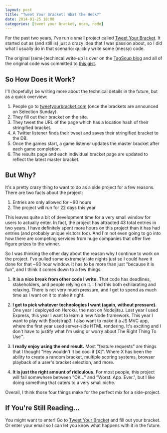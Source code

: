 ```yaml
---
layout: post
title: "Tweet Your Bracket: What the Heck?"
date: 2014-01-25 18:00
categories: [tweet your bracket, ncaa, node]
---
```


For the past two years, I've run a small project called [Tweet Your Bracket](http://tweetyourbracket.com). It started out as (and still is) just a crazy idea that I was passion about, so I did what I usually do in that scenario: quickly write some (messy) code.

The original (semi-)techincal write-up is over on the [TagSoup blog](http://tagsoup.github.io/blog/2012/03/12/hacking-on-the-ncaa-tournament-for-fun-not-for-profit/) and all of the original code was committed to [this gist](https://gist.github.com/lukekarrys/2028007).

<!-- more -->

## So How Does it Work?

I'll (hopefully) be writing more about the technical details in the future, but as a quick overview:

1. People go to [tweetyourbracket.com](http://tweetyourbracket.com) (once the brackets are announced on Selection Sunday).
2. They fill out their bracket on the site.
3. They tweet the URL of the page which has a location hash of their stringified bracket.
4. A Twitter listener finds their tweet and saves their stringified bracket to the DB.
5. Once the games start, a game listener updates the master bracket after each game completion.
6. The results page and each individual bracket page are updated to reflect the latest master bracket.

## But Why?

It's a pretty crazy thing to want to do as a side project for a few reasons. There are two facts about the project:

1. Entries are only allowed for ~90 hours
2. The project will run for 22 days this year

This leaves quite a bit of development time for a very small window for users to actually enter. In fact, the project has attracted 43 total entries in two years. I have definitely spent more hours on this project than it has had entries (and probably unique visitors too). And I'm not even going to go into how there are competing services from huge companies that offer five figure prizes to the winner.

So I was thinking the other day about the reason why I continue to work on the project. I've pulled some extremely late nights just so I could have it done for that ~90 hour window. It has to be more than just "because it is fun", and I think it comes down to a few things:

1. **It is a nice break from other code I write.** That code has deadlines, stakeholders, and people relying on it. I find this both exhilarating and relaxing. There is not very much pressure, and I get to spend as much time as I want on it to make it right.

2. **I get to pick whatever technologies I want (again, without pressure).** One year I deployed on Heroku, the next on Nodejitsu. Last year I used Express, this year I want to learn a new Node framework. This year I want to play with Bootstrap3. I also want to make it a JS MVC app, where the first year used server-side HTML rendering. It's exciting and I don't have to justify what I'm using or worry about The Right Thing To Use&trade;.

3. **I really enjoy using the end result.** Most "feature requests" are things that I thought "Hey wouldn't it be cool if [X]". Where X has been the ability to create a random bracket, multiple scoring systems, browser playback of a user's bracket selection, and more.

4. **It is just the right amount of ridiculous.** For most people, this project will fall somewhere between "OK..." and "Worst. App. Ever.", but I like doing something that caters to a very small niche.

Overall, I think those four things make for the perfect mix for a side-project.

## If You're Still Reading...

You might want to enter! Go to [Tweet Your Bracket](http://tweetyourbracket.com) and fill out your bracket. Or enter your email so I can let you know what happens with it in the future.

